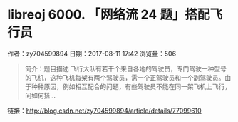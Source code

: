 # libreoj 6000. 「网络流 24 题」搭配飞行员
作者：zy704599894
日期：2017-08-11 17:42
浏览量：506
> 简介：题目描述
飞行大队有若干个来自各地的驾驶员，专门驾驶一种型号的飞机，这种飞机每架有两个驾驶员，需一个正驾驶员和一个副驾驶员。由于种种原因，例如相互配合的问题，有些驾驶员不能在同一架飞机上飞行，问如何搭...

 链接：http://blog.csdn.net/zy704599894/article/details/77099610
